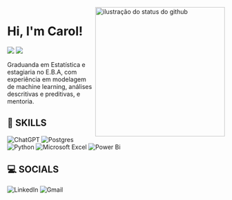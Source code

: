 <img height= 300px align='right' src="https://img.freepik.com/fotos-gratis/perspectiva-futurista-do-estilo-de-vida-dos-nomades-digitais_23-2151252489.jpg?t=st=1724931514~exp=1724935114~hmac=3d96d5648f340ad46e36c4e6d06dd84242366366ab105f4dbfa5fffe8b54e422&w=740" alt="ilustração do status do github"> 

<p><h1> Hi, I'm Carol!</h1></p>

<p><a href="https://www.linkedin.com/in/carolinameliti/"><img src="https://img.shields.io/badge/CONECT-LINKEDIN-blue?style=plastic"></a> <img src="https://img.shields.io/badge/OVERVIEW-PORTFÓLIO-lightblue?style=plastic"></p>

<p>Graduanda em Estatística e estagiaria no E.B.A, com experiência em
modelagem de machine learning, análises descritivas e preditivas, e mentoria.</p>


<h2 align="left"> 🦄​ SKILLS</h2>

![ChatGPT](https://img.shields.io/badge/chatGPT-74aa9c?style=for-the-badge&logo=openai&logoColor=white) ![Postgres](https://img.shields.io/badge/postgres-%23316192.svg?style=for-the-badge&logo=postgresql&logoColor=white) ![Python](https://img.shields.io/badge/python-3670A0?style=for-the-badge&logo=python&logoColor=ffdd54) ![Microsoft Excel](https://img.shields.io/badge/Microsoft_Excel-217346?style=for-the-badge&logo=microsoft-excel&logoColor=white) ![Power Bi](https://img.shields.io/badge/power_bi-F2C811?style=for-the-badge&logo=powerbi&logoColor=black) 

<h2 align="left"> 💻​ SOCIALS</h2>

![LinkedIn](https://img.shields.io/badge/linkedin-%230077B5.svg?style=for-the-badge&logo=linkedin&logoColor=white)
![Gmail](https://img.shields.io/badge/Gmail-D14836?style=for-the-badge&logo=gmail&logoColor=white)
